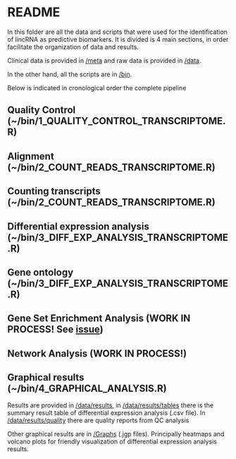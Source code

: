 # README

In this folder are all the data and scripts that were used for the identification of lincRNA as predictive biomarkers. It is divided is 4 main sections, in order facilitate the organization of data and results.

Clinical data is provided in [/meta](https://github.com/LauraMCE/lncRNA_BC/tree/master/Transcriptome/meta) and raw data is provided in [/data](https://github.com/LauraMCE/lncRNA_BC/tree/master/Transcriptome/data).

In the other hand, all the scripts are in [/bin](https://github.com/LauraMCE/lncRNA_BC/tree/master/Transcriptome/bin).

Below is indicated in cronological order the complete pipeline

## Quality Control (~/bin/1_QUALITY_CONTROL_TRANSCRIPTOME.R)

## Alignment (~/bin/2_COUNT_READS_TRANSCRIPTOME.R)

## Counting transcripts (~/bin/2_COUNT_READS_TRANSCRIPTOME.R)

## Differential expression analysis (~/bin/3_DIFF_EXP_ANALYSIS_TRANSCRIPTOME.R)

## Gene ontology (~/bin/3_DIFF_EXP_ANALYSIS_TRANSCRIPTOME.R)

## Gene Set Enrichment Analysis (WORK IN PROCESS! See [issue](https://github.com/LauraMCE/lncRNA_BC/issues/15))

## Network Analysis (WORK IN PROCESS!)

## Graphical results (~/bin/4_GRAPHICAL_ANALYSIS.R)

Results are provided in [/data/results](https://github.com/LauraMCE/lncRNA_BC/tree/master/Transcriptome/data/results), in [/data/results/tables](https://github.com/LauraMCE/lncRNA_BC/tree/master/Transcriptome/data/results/tables) there is the summary result table of differential expression analysis (.csv file). In [/data/results/quality](https://github.com/LauraMCE/lncRNA_BC/tree/master/Transcriptome/data/results/quality) there are quality reports from QC analysis

Other graphical results are in [/Graphs](https://github.com/LauraMCE/lncRNA_BC/tree/master/Transcriptome/Graphs) (.jgp files). Principally heatmaps and volcano plots for friendly visualization of differential expression analysis results.
